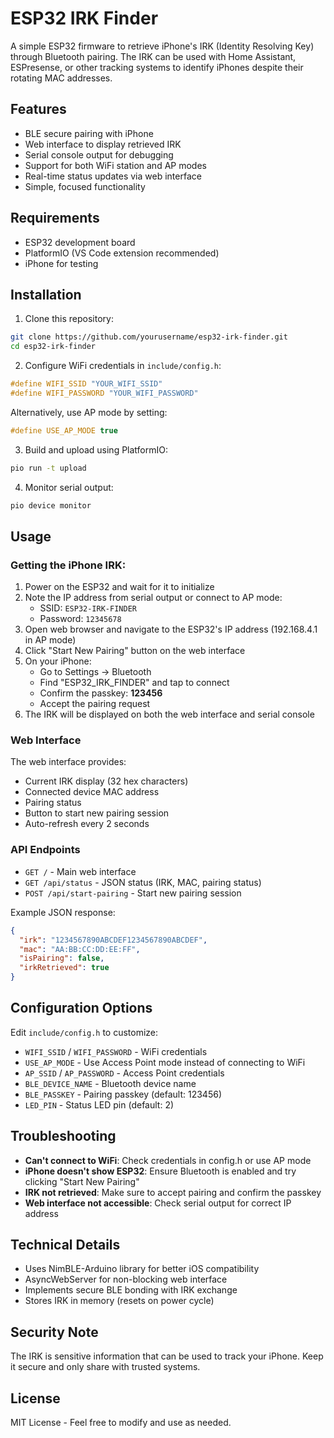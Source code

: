 # ESP32 IRK Finder

A simple ESP32 firmware to retrieve iPhone's IRK (Identity Resolving Key) through Bluetooth pairing. The IRK can be used with Home Assistant, ESPresense, or other tracking systems to identify iPhones despite their rotating MAC addresses.

## Features

- BLE secure pairing with iPhone
- Web interface to display retrieved IRK
- Serial console output for debugging
- Support for both WiFi station and AP modes
- Real-time status updates via web interface
- Simple, focused functionality

## Requirements

- ESP32 development board
- PlatformIO (VS Code extension recommended)
- iPhone for testing

## Installation

1. Clone this repository:
```bash
git clone https://github.com/yourusername/esp32-irk-finder.git
cd esp32-irk-finder
```

2. Configure WiFi credentials in `include/config.h`:
```cpp
#define WIFI_SSID "YOUR_WIFI_SSID"
#define WIFI_PASSWORD "YOUR_WIFI_PASSWORD"
```

   Alternatively, use AP mode by setting:
```cpp
#define USE_AP_MODE true
```

3. Build and upload using PlatformIO:
```bash
pio run -t upload
```

4. Monitor serial output:
```bash
pio device monitor
```

## Usage

### Getting the iPhone IRK:

1. Power on the ESP32 and wait for it to initialize
2. Note the IP address from serial output or connect to AP mode:
   - SSID: `ESP32-IRK-FINDER`
   - Password: `12345678`
3. Open web browser and navigate to the ESP32's IP address (192.168.4.1 in AP mode)
4. Click "Start New Pairing" button on the web interface
5. On your iPhone:
   - Go to Settings → Bluetooth
   - Find "ESP32_IRK_FINDER" and tap to connect
   - Confirm the passkey: **123456**
   - Accept the pairing request
6. The IRK will be displayed on both the web interface and serial console

### Web Interface

The web interface provides:
- Current IRK display (32 hex characters)
- Connected device MAC address
- Pairing status
- Button to start new pairing session
- Auto-refresh every 2 seconds

### API Endpoints

- `GET /` - Main web interface
- `GET /api/status` - JSON status (IRK, MAC, pairing status)
- `POST /api/start-pairing` - Start new pairing session

Example JSON response:
```json
{
  "irk": "1234567890ABCDEF1234567890ABCDEF",
  "mac": "AA:BB:CC:DD:EE:FF",
  "isPairing": false,
  "irkRetrieved": true
}
```

## Configuration Options

Edit `include/config.h` to customize:

- `WIFI_SSID` / `WIFI_PASSWORD` - WiFi credentials
- `USE_AP_MODE` - Use Access Point mode instead of connecting to WiFi
- `AP_SSID` / `AP_PASSWORD` - Access Point credentials
- `BLE_DEVICE_NAME` - Bluetooth device name
- `BLE_PASSKEY` - Pairing passkey (default: 123456)
- `LED_PIN` - Status LED pin (default: 2)

## Troubleshooting

- **Can't connect to WiFi**: Check credentials in config.h or use AP mode
- **iPhone doesn't show ESP32**: Ensure Bluetooth is enabled and try clicking "Start New Pairing"
- **IRK not retrieved**: Make sure to accept pairing and confirm the passkey
- **Web interface not accessible**: Check serial output for correct IP address

## Technical Details

- Uses NimBLE-Arduino library for better iOS compatibility
- AsyncWebServer for non-blocking web interface
- Implements secure BLE bonding with IRK exchange
- Stores IRK in memory (resets on power cycle)

## Security Note

The IRK is sensitive information that can be used to track your iPhone. Keep it secure and only share with trusted systems.

## License

MIT License - Feel free to modify and use as needed.